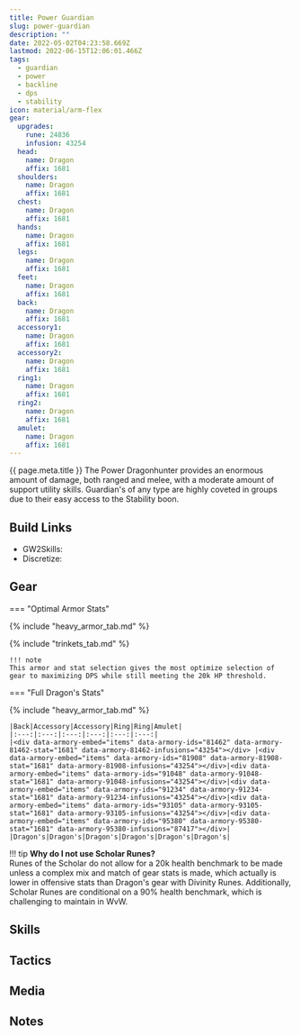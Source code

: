```yaml
---
title: Power Guardian
slug: power-guardian
description: ""
date: 2022-05-02T04:23:58.669Z
lastmod: 2022-06-15T12:06:01.466Z
tags:
  - guardian
  - power
  - backline
  - dps
  - stability
icon: material/arm-flex
gear:
  upgrades:
    rune: 24836
    infusion: 43254
  head:
    name: Dragon
    affix: 1681
  shoulders:
    name: Dragon
    affix: 1681
  chest:
    name: Dragon
    affix: 1681
  hands:
    name: Dragon
    affix: 1681
  legs:
    name: Dragon
    affix: 1681
  feet:
    name: Dragon
    affix: 1681
  back:
    name: Dragon
    affix: 1681
  accessory1:
    name: Dragon
    affix: 1681
  accessory2:
    name: Dragon
    affix: 1681
  ring1:
    name: Dragon
    affix: 1681
  ring2:
    name: Dragon
    affix: 1681
  amulet:
    name: Dragon
    affix: 1681
---
```



{{ page.meta.title }}
The Power Dragonhunter provides an enormous amount of damage, both ranged and melee, with a moderate amount of support utility skills. Guardian's of any type are highly coveted in groups due to their easy access to the Stability boon.

## Build Links
* GW2Skills:
* Discretize: 

## Gear
=== "Optimal Armor Stats"

{% include "heavy_armor_tab.md" %}
	
{% include "trinkets_tab.md" %}

	!!! note
	This armor and stat selection gives the most optimize selection of gear to maximizing DPS while still meeting the 20k HP threshold.
	
=== "Full Dragon's Stats"
																			
{% include "heavy_armor_tab.md" %}

	|Back|Accessory|Accessory|Ring|Ring|Amulet|
	|:---:|:---:|:---:|:---:|:---:|:---:|
	|<div data-armory-embed="items" data-armory-ids="81462" data-armory-81462-stat="1681" data-armory-81462-infusions="43254"></div> |<div data-armory-embed="items" data-armory-ids="81908" data-armory-81908-stat="1681" data-armory-81908-infusions="43254"></div>|<div data-armory-embed="items" data-armory-ids="91048" data-armory-91048-stat="1681" data-armory-91048-infusions="43254"></div>|<div data-armory-embed="items" data-armory-ids="91234" data-armory-91234-stat="1681" data-armory-91234-infusions="43254"></div>|<div data-armory-embed="items" data-armory-ids="93105" data-armory-93105-stat="1681" data-armory-93105-infusions="43254"></div>|<div data-armory-embed="items" data-armory-ids="95380" data-armory-95380-stat="1681" data-armory-95380-infusions="87417"></div>|  
	|Dragon's|Dragon's|Dragon's|Dragon's|Dragon's|Dragon's|

!!! tip
**Why do I not use Scholar Runes?**<br />
Runes of the Scholar do not allow for a 20k health benchmark to be made unless a complex mix and match of gear stats is made, which actually is lower in offensive stats than Dragon's gear with Divinity Runes. Additionally, Scholar Runes are conditional on a 90% health benchmark, which is challenging to maintain in WvW.
## Skills
## Tactics
## Media
## Notes

<script async src="https://unpkg.com/armory-embeds@^0.x.x/armory-embeds.js"></script> 
